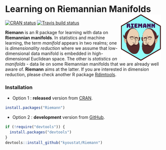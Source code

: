 
<!-- README.md is generated from README.Rmd. Please edit that file -->

# Learning on Riemannian Manifolds <a href='https://kyoustat.com/Riemann/'><img src='man/figures/logo.png' align="right" height="150" /></a>

<!-- badges: start -->

[![CRAN
status](https://www.r-pkg.org/badges/version/Riemann)](https://CRAN.R-project.org/package=Riemann)
[![Travis build
status](https://travis-ci.com/kyoustat/Riemann.svg?branch=master)](https://travis-ci.com/kyoustat/Riemann)
<!-- badges: end -->

**Riemann** is an R package for learning with data on **Riemannian
manifolds**. In statistics and machine learning, the term *manifold*
appears in two realms; one is *dimensionality reduction* where we assume
that low-dimensional data manifold is embedded in high-dimensional
Euclidean space. The other is *statistics on manifolds* - data lie on
some Riemannian manifolds that we are already well aware of. **Riemann**
aims at the latter. If you are interested in dimension reduction, please
check another R package [Rdimtools](https://kyoustat.com/Rdimtools/).

### Installation

  - Option 1 : **released** version from
    [CRAN](https://CRAN.R-project.org).

<!-- end list -->

``` r
install.packages("Riemann")
```

  - Option 2 : **development** version from
    [GitHub](https://github.com/).

<!-- end list -->

``` r
if (!require("devtools")) {
  install.packages("devtools")
}
devtools::install_github("kyoustat/Riemann")
```
